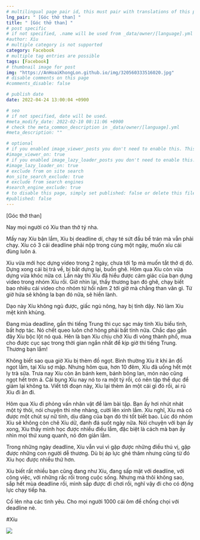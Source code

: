 ```yaml
---
# multilingual page pair id, this must pair with translations of this page. (This name must be unique)
lng_pair: " [Góc thở than] "
title: " [Góc thở than] "
# post specific
# if not specified, .name will be used from _data/owner/[language].yml
#author: Xíu
# multiple category is not supported
category: Facebook
# multiple tag entries are possible
tags: [Facebook]
# thumbnail image for post
img: "https://AnHoaiKhongLon.github.io/img/320560333516020.jpg"
# disable comments on this page
#comments_disable: false

# publish date
date: 2022-04-24 13:00:04 +0900

# seo
# if not specified, date will be used.
#meta_modify_date: 2022-02-10 08:11:06 +0900
# check the meta_common_description in _data/owner/[language].yml
#meta_description: ""

# optional
# if you enabled image_viewer_posts you don't need to enable this. This is only if image_viewer_posts = false
#image_viewer_on: true
# if you enabled image_lazy_loader_posts you don't need to enable this. This is only if image_lazy_loader_posts = false
#image_lazy_loader_on: true
# exclude from on site search
#on_site_search_exclude: true
# exclude from search engines
#search_engine_exclude: true
# to disable this page, simply set published: false or delete this file
#published: false
---
```


<!-- outline-start -->

[Góc thở than]

Nay mọi người có Xíu than thở tý nha.

Mấy nay Xíu bận lắm, Xíu bị deadline dí, chạy té sứt đầu bể trán mà vẫn phải chạy. Xíu có 3 cái deadline phải nộp trong cùng một ngày, muốn xỉu cái đùng luôn á.

Xíu vừa mới học dựng video trong 2 ngày, chưa tới 1p mà muốn tắt thở dị đó. Dựng xong cái bị trả về, bị bắt dựng lại, buồn ghê. Hôm qua Xíu còn vừa dựng vừa khóc nữa cơ. Lần này thì Xíu đã hiểu được cảm giác của bạn dựng video trong nhóm Xíu rồi. Giờ nhìn lại, thấy thương bạn đó ghê, chạy biết bao nhiêu cái video cho nhóm từ hồi năm 2 tới giờ mà chẳng than vãn gì. Từ giờ hứa sẽ không la bạn đó nữa, sẽ hiền lành.

Dạo này Xíu không ngủ được, giấc ngủ nông, hay bị tỉnh dậy. Nó làm Xíu mệt kinh khủng.

Đang mùa deadline, gần thi tiếng Trung thì cục sạc máy tính Xíu biểu tình, bất hợp tác. Nó chết queo luôn chớ hông phải bất tỉnh nữa. Chắc dạo gần đây Xíu bộc lột nó quá. Hên là bạn Xíu chịu chở Xíu đi vòng thành phố, mua cho được cục sạc trong thời gian ngắn nhất để kịp giờ thi tiếng Trung. Thương bạn lắm!

Không biết sao qua giờ Xíu bị thèm đồ ngọt. Bình thường Xíu ít khi ăn đồ ngọt lắm, tại Xíu sợ mập. Nhưng hôm qua, hơn 10 đêm, Xíu đã uống hết một ly trà sữa. Trưa nay Xíu còn ăn bánh kem, bánh bông lan, món nào cũng ngọt hết trơn á. Cái bụng Xíu nay nó to ra một tý rồi, có nên tập thể dục để giảm lại không ta. Viết tới đoạn này, Xíu lại thèm ăn một cái gì đó rồi, ai rủ Xíu đi ăn đi.

Hôm qua Xíu đi phỏng vấn nhân vật để làm bài tập. Bạn ấy hơi nhút nhát một tý thôi, nói chuyện thì nhẹ nhàng, cười lên xinh lắm. Xíu nghĩ, Xíu mà có được một chút sự nữ tính, dịu dàng của bạn đó thì tốt biết bao. Lúc đó nhóm Xíu sẽ không còn chê Xíu dữ, đanh đá suốt ngày nữa. Nói chuyện với bạn ấy xong, Xíu thấy mình học được nhiều điều lắm, đặc biệt là cách mà bạn ấy nhìn mọi thứ xung quanh, nó đơn giản lắm.

Trong những ngày deadline, Xíu vẫn vui vì gặp được những điều thú vị, gặp được những con người dễ thương. Dù bị áp lực ghé thăm nhưng cũng từ đó Xíu học được nhiều thứ hơn.

Xíu biết rất nhiều bạn cũng đang như Xíu, đang sấp mặt với deadline, với công việc, với những rắc rối trong cuộc sống. Nhưng mà thôi không sao, sắp hết mùa deadline rồi, mình sắp được đi chơi rồi, nghĩ vậy đi cho có động lực chạy tiếp ha.

Cố lên nha các tình yêu. Cho mọi người 1000 cái ôm để chống chọi với deadline nè.

#Xíu

<!-- outline-end -->

<img src= "https://AnHoaiKhongLon.github.io/img/320560333516020.jpg">